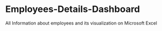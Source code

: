 # Employees-Details-Dashboard
All Information about employees and its visualization on Microsoft Excel
